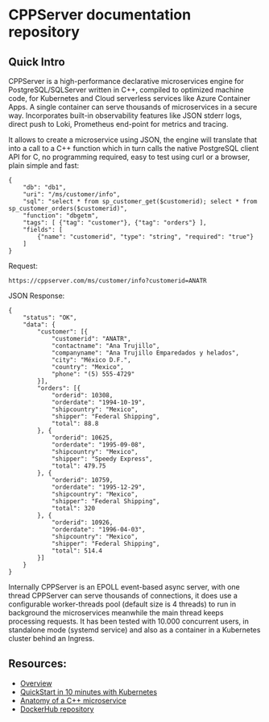 # CPPServer documentation repository

## Quick Intro

CPPServer is a high-performance declarative microservices engine for PostgreSQL/SQLServer written in C++, compiled to optimized machine code, for Kubernetes and Cloud serverless services like Azure Container Apps. A single container can serve thousands of microservices in a secure way. Incorporates built-in observability features like JSON stderr logs, direct push to Loki, Prometheus end-point for metrics and tracing.

It allows to create a microservice using JSON, the engine will translate that into a call to a C++ function which in turn calls the native PostgreSQL client API for C, no programming required, easy to test using curl or a browser, plain simple and fast:

```
{
	"db": "db1",
	"uri": "/ms/customer/info",
	"sql": "select * from sp_customer_get($customerid); select * from sp_customer_orders($customerid)",
	"function": "dbgetm",
	"tags": [ {"tag": "customer"}, {"tag": "orders"} ],
	"fields": [
		{"name": "customerid", "type": "string", "required": "true"}
	]
}
```

Request:
```
https://cppserver.com/ms/customer/info?customerid=ANATR
```

JSON Response:
```
{
	"status": "OK",
	"data": {
		"customer": [{
			"customerid": "ANATR",
			"contactname": "Ana Trujillo",
			"companyname": "Ana Trujillo Emparedados y helados",
			"city": "México D.F.",
			"country": "Mexico",
			"phone": "(5) 555-4729"
		}],
		"orders": [{
			"orderid": 10308,
			"orderdate": "1994-10-19",
			"shipcountry": "Mexico",
			"shipper": "Federal Shipping",
			"total": 88.8
		}, {
			"orderid": 10625,
			"orderdate": "1995-09-08",
			"shipcountry": "Mexico",
			"shipper": "Speedy Express",
			"total": 479.75
		}, {
			"orderid": 10759,
			"orderdate": "1995-12-29",
			"shipcountry": "Mexico",
			"shipper": "Federal Shipping",
			"total": 320
		}, {
			"orderid": 10926,
			"orderdate": "1996-04-03",
			"shipcountry": "Mexico",
			"shipper": "Federal Shipping",
			"total": 514.4
		}]
	}
}
```

Internally CPPServer is an EPOLL event-based async server, with one thread CPPServer can serve thousands of connections, it does use a configurable worker-threads pool (default size is 4 threads) to run in background the microservices meanwhile the main thread keeps processing requests. It has been tested with 10.000 concurrent users, in standalone mode (systemd service) and also as a container in a Kubernetes cluster behind an Ingress.

## Resources:

* [Overview](https://cppserver.com)
* [QuickStart in 10 minutes with Kubernetes](https://github.com/cppservergit/cppserver-docs/blob/main/quickstart.md)
* [Anatomy of a C++ microservice](https://cppserver.com/docs/microservice-anatomy.pdf)
* [DockerHub repository](https://hub.docker.com/r/cppserver/pgsql)

